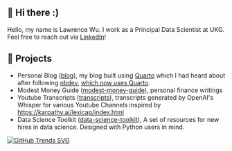## 👋 Hi there :)
Hello, my name is Lawrence Wu. I work as a Principal Data Scientist at UKG. Feel free to reach out via [LinkedIn](https://www.linkedin.com/in/lawrencewu920/)!

## 🌱 Projects
* Personal Blog ([blog](https://lawwu.github.io/)), my blog built using [Quarto](https://quarto.org/) which I had heard about after following [nbdev](https://github.com/fastai/nbdev), [which now uses Quarto](https://www.fast.ai/posts/2022-07-28-nbdev2.html).
* Modest Money Guide ([modest-money-guide](https://lawwu.github.io/modest-money-guide/)), personal finance writings
* Youtube Transcripts ([transcripts](https://lawwu.github.io/transcripts/)), transcripts generated by OpenAI's Whisper for various Youtube Channels inspired by https://karpathy.ai/lexicap/index.html
* Data Science Toolkit ([data-science-toolkit](https://github.com/lawwu/data-science-toolkit)), A set of resources for new hires in data science. Designed with Python users in mind.


[![GitHub Trends SVG](https://api.githubtrends.io/user/svg/lawwu/langs)](https://githubtrends.io)
